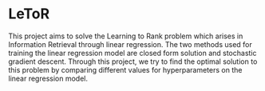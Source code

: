 # LeToR
This project aims to solve the Learning to Rank problem which arises in Information Retrieval through linear regression. The two methods used for training the linear regression model are closed form solution and stochastic gradient descent. Through this project, we try to find the optimal solution to this problem by comparing different values for hyperparameters on the linear regression model.
